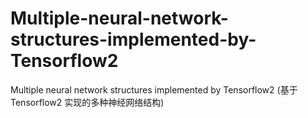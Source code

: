 # Multiple-neural-network-structures-implemented-by-Tensorflow2
Multiple neural network structures implemented by Tensorflow2 (基于 Tensorflow2 实现的多种神经网络结构)
